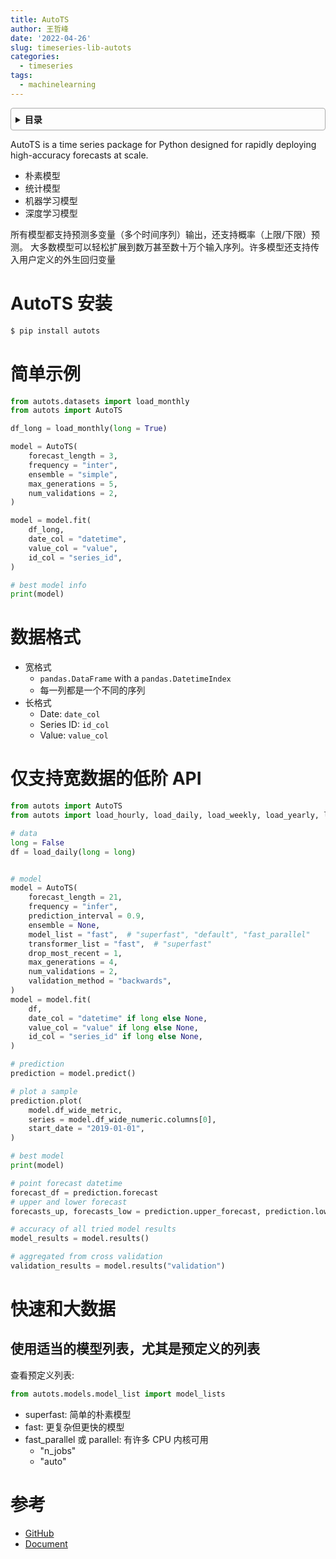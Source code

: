```yaml
---
title: AutoTS
author: 王哲峰
date: '2022-04-26'
slug: timeseries-lib-autots
categories:
  - timeseries
tags:
  - machinelearning
---
```


<style>
details {
    border: 1px solid #aaa;
    border-radius: 4px;
    padding: .5em .5em 0;
}
summary {
    font-weight: bold;
    margin: -.5em -.5em 0;
    padding: .5em;
}
details[open] {
    padding: .5em;
}
details[open] summary {
    border-bottom: 1px solid #aaa;
    margin-bottom: .5em;
}
</style>

<details><summary>目录</summary><p>

- [AutoTS 安装](#autots-安装)
- [简单示例](#简单示例)
- [数据格式](#数据格式)
- [仅支持宽数据的低阶 API](#仅支持宽数据的低阶-api)
- [快速和大数据](#快速和大数据)
  - [使用适当的模型列表，尤其是预定义的列表](#使用适当的模型列表尤其是预定义的列表)
- [参考](#参考)
</p></details><p></p>

AutoTS is a time series package for Python designed for rapidly deploying high-accuracy forecasts at scale.

* 朴素模型
* 统计模型
* 机器学习模型
* 深度学习模型

所有模型都支持预测多变量（多个时间序列）输出，还支持概率（上限/下限）预测。
大多数模型可以轻松扩展到数万甚至数十万个输入序列。许多模型还支持传入用户定义的外生回归变量

# AutoTS 安装

```bash
$ pip install autots
```

# 简单示例

```python
from autots.datasets import load_monthly
from autots import AutoTS

df_long = load_monthly(long = True)

model = AutoTS(
    forecast_length = 3,
    frequency = "inter",
    ensemble = "simple",
    max_generations = 5,
    num_validations = 2,
)

model = model.fit(
    df_long, 
    date_col = "datetime",
    value_col = "value",
    id_col = "series_id",
)

# best model info
print(model)
```



# 数据格式

* 宽格式
    - `pandas.DataFrame` with a `pandas.DatetimeIndex`
    - 每一列都是一个不同的序列
* 长格式
    - Date: `date_col`
    - Series ID: `id_col`
    - Value: `value_col`

# 仅支持宽数据的低阶 API

```python
from autots import AutoTS
from autots import load_hourly, load_daily, load_weekly, load_yearly, load_live_daily

# data
long = False
df = load_daily(long = long)


# model
model = AutoTS(
    forecast_length = 21,
    frequency = "infer",
    prediction_interval = 0.9,
    ensemble = None,
    model_list = "fast",  # "superfast", "default", "fast_parallel"
    transformer_list = "fast",  # "superfast"
    drop_most_recent = 1,
    max_generations = 4,
    num_validations = 2,
    validation_method = "backwards",
)
model = model.fit(
    df,
    date_col = "datetime" if long else None,
    value_col = "value" if long else None,
    id_col = "series_id" if long else None,
)

# prediction
prediction = model.predict()

# plot a sample
prediction.plot(
    model.df_wide_metric,
    series = model.df_wide_numeric.columns[0],
    start_date = "2019-01-01",
)

# best model
print(model)

# point forecast datetime
forecast_df = prediction.forecast
# upper and lower forecast
forecasts_up, forecasts_low = prediction.upper_forecast, prediction.lower_forecast

# accuracy of all tried model results
model_results = model.results()

# aggregated from cross validation
validation_results = model.results("validation")
```




# 快速和大数据

## 使用适当的模型列表，尤其是预定义的列表

查看预定义列表:

```python
from autots.models.model_list import model_lists
```

* superfast: 简单的朴素模型
* fast: 更复杂但更快的模型
* fast_parallel 或 parallel: 有许多 CPU 内核可用
    - "n_jobs"
    - "auto"



# 参考

* [GitHub](https://github.com/winedarksea/AutoTS)
* [Document](https://winedarksea.github.io/AutoTS/build/html/index.html)

